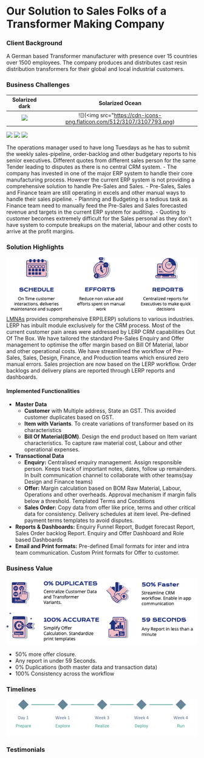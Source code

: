 
# Our Solution to Sales Folks of a Transformer Making Company

### Client Background
A German based Transformer manufacturer with presence over 15 countries over 1500 employees. The company produces and distributes cast resin distribution transformers for their global and local industrial customers. 
### Business Challenges
Solarized dark             |  Solarized Ocean
:-------------------------:|:-------------------------:
![](https://img-premium.flaticon.com/png/512/3339/premium/3339155.png?token=exp=1632583405~hmac=ec2d12966b3f180a7b0c9ee680b71228)  |  ![](<img src="https://cdn-icons-png.flaticon.com/512/3107/3107793.png)

<p float="left">
  <img src="https://img-premium.flaticon.com/png/512/4176/premium/4176976.png?token=exp=1632582905~hmac=0bbd0c290006aed48934baf9c0434b5b" width="100" />
  <img src="https://cdn-icons-png.flaticon.com/512/1180/1180708.png" width="100" /> 
  <img src="https://cdn-icons-png.flaticon.com/512/3531/3531568.png" width="100" />
</p>
The operations manager used to have long Tuesdays as he has to submit the weekly sales-pipeline, order-backlog and other budgetary reports to his senior executives.
Different quotes from different sales person for the same Tender leading to disputes as there is no central CRM system.
 - The company has invested in one of the major ERP system to handle their  core manufacturing process. However the current ERP system is not providing a comprehensive solution to handle Pre-Sales and Sales. 
 - Pre-Sales, Sales and Finance team are still operating in excels and other manual ways to handle their sales pipeline.
 - Planning and Budgeting is a tedious task as Finance team need to manually feed the Pre-Sales and Sales forecasted revenue and targets in the current ERP system for auditing. 
 - Quoting to customer becomes extremely difficult for the Sales personal as they don't have system to compute breakups on the material, labour and other costs to arrive at the profit margins.

### Solution Highlights
![enter image description here](https://github.com/lmnaslimited/marketing/blob/week35/linkedin/post/week35/assets/SGB%20Requirements.png?raw=true)
[LMNAs](https://lmnas.com) provides comprehensive ERP(LERP) solutions to various industries. LERP has inbuilt module exclusively for the CRM process. Most of the current customer pain areas were addressed by LERP CRM capabilities Out Of The Box.
We have tailored the standard Pre-Sales Enquiry and Offer management to optimise the offer margin based on Bill Of Material, labor and other operational costs.
We have streamlined the workflow of Pre-Sales, Sales, Design, Finance, and Production teams which ensured zero manual errors. Sales projection are now  based on the LERP workflow. Order backlogs and delivery plans are reported through LERP reports and dashboards.
#### Implemented Functionalities

 - **Master Data**
	 - **Customer** with Multiple address, State an GST. This avoided customer duplicates based on GST.
	 - **Item with Variants**. To create variations of transformer based on its characteristics
	 - **Bill Of Material(BOM)**. Design the end product based on Item variant characteristics. To capture raw material cost, Labour and other operational expenses. 
 - **Transactional Data**
	 - **Enquiry:** Centralised enquiry management. Assign responsible person. Keeps track of important notes, dates, follow up remainders. In built communication channel to collaborate with other teams(say Design and Finance teams)
	 - **Offer:** Margin calculation based on BOM Raw Material, Labour, Operations and other overheads. Approval mechanism if margin falls below a threshold. Templated Terms and Conditions
	 - **Sales Order:** Copy data from offer like price, terms and other critical data for consistency. Delivery schedules at item level. Pre-defined payment terms templates to avoid disputes.
 - **Reports & Dashboards:** Enquiry Funnel Report, Budget forecast Report, Sales Order backlog Report. Enquiry and Offer Dashboard and Role based Dashboards
 - **Email and Print formats:** Pre-defined Email formats for inter and intra team communication. Custom Print formats for Offer to customer.

### Business Value
![enter image description here](https://github.com/lmnaslimited/marketing/blob/week35/linkedin/post/week35/assets/SGB%20Business%20value.png?raw=true)
 - 50% more offer closure. 
 - Any report in under 59 Seconds. 
 - 0% Duplications (both master data and transaction data) 
 - 100% Consistency across the workflow
### Timelines
![enter image description here](https://github.com/lmnaslimited/marketing/blob/week35/linkedin/post/week35/assets/project-timings.png?raw=true)

### Testimonials


<!--stackedit_data:
eyJoaXN0b3J5IjpbLTE1MTQ2NTM2NTQsLTIwNDI3ODczMzYsLT
E1MTI3Nzk3NjYsNjUyNDIxODQ5LC0xNjEzMzY3OTY3LC02OTgy
NTY1ODMsLTE3ODg3MjA1MzcsLTE5ODc1MTcxOTUsMTc4MzE3Nj
gxLC0xMjEyMTI3NjQxLDEwNDcwODQxMzEsLTMzMjgzNzI3OCwt
ODA4NzkyOTM3LC05NzYzNTE3NjcsMTk1MDI2MjU5MCwxNzc5OT
UyNjk0LC03OTExMTI3MjEsLTIwODIwMTUyMzcsNjI1MzkyNDgy
LDE5MzkzMTc2MDhdfQ==
-->